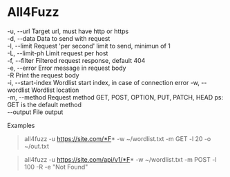 # All4Fuzz

-u, --url              Target url, must have http or https                
-d, --data             Data to send with request                          
-l, --limit            Request 'per second' limit to send, minimun of 1   
-L, --limit-ph         Limit request per host                             
-f, --filter           Filtered request response, default 404             
-e, --error            Error message in request body                     
-R                     Print the request body                             
-i, --start-index      Wordlist start index, in case of connection error 
-w, --wordlist         Wordlist location                                 
-m, --method           Request method GET, POST, OPTION, PUT, PATCH, HEAD
                       ps: GET is the default method                     
--output               File output                                       

Examples
> all4fuzz -u https://site.com/*F* -w ~/wordlist.txt -m GET -l 20 -o ~/out.txt

> all4fuzz -u https://site.com/api/v1/*F* -w ~/wordlist.txt -m POST -l 100 -R -e "Not Found"
